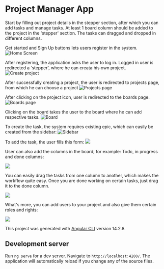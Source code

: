 # Project Manager App

Start by filling out project details in the stepper section, after which you can add tasks and manage tasks.
At least 1 board column should be added to the project in the 'stepper' section.
The tasks can dragged and dropped in different columns.

Get started and Sign Up buttons lets users register in the system.
![Home Screen](https://user-images.githubusercontent.com/107862005/233786484-1da05d9a-1b16-41ba-8961-197a6d326f78.png)

After registering, the application asks the user to log in.
Logged in user is redirected a 'stepper', where he can creata his own project.
![Create project](https://user-images.githubusercontent.com/107862005/233786411-2a78a700-8ce2-4a1c-9d55-7e337c6f8a02.png)

After successfully creating a project, the user is redirected to projects page, from which he can choose a project
![Projects page](https://user-images.githubusercontent.com/107862005/233786412-a3d0f36d-f909-4fd1-bc8b-75f78f4eac6b.png)

After clicking on the project icon, user is redirected to the boards page.
![Boards page](https://user-images.githubusercontent.com/107862005/233786407-b619ae2c-2db6-4a94-b51c-e6498811a69a.png)

Clicking on the board takes the user to the board where he can add respective tasks.
![Board](https://user-images.githubusercontent.com/107862005/233786418-577fd556-64e7-4448-b220-0cc8b3ad0194.png)

To create the task, the system requires existing epic, which can easily be created from the sidebar: 
![Sidebar](https://user-images.githubusercontent.com/107862005/233787289-9bcb68e3-e3bd-400d-b64d-9cfffb8c9b8c.png)

To add the task, the user fills this form: 
![](https://user-images.githubusercontent.com/107862005/233787316-17f3a35e-6ffa-4011-94d6-95ea7dee5067.png)

User can also add the columns in the board, for example: Todo, in progress and done columns: 

![](https://user-images.githubusercontent.com/107862005/233786419-f0dfded9-e470-4512-9ed9-d37e5bf46fe7.png)

You can easily drag the tasks from one column to another, which makes the workflow quite easy. Once you are done working
on certain tasks, just drag it to the done column.

![](https://user-images.githubusercontent.com/107862005/233786417-1d7c3d55-fe1f-409b-b6c8-57ca4b45b7cb.png)

What's more, you can add users to your project and also give them certain roles and rights: 

![](https://user-images.githubusercontent.com/107862005/233787457-efda3782-7cc5-4c2c-a6dc-9638af63ce16.png)

This project was generated with [Angular CLI](https://github.com/angular/angular-cli) version 14.2.8.

## Development server

Run `ng serve` for a dev server. Navigate to `http://localhost:4200/`. The application will automatically reload if you change any of the source files.

